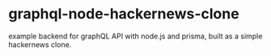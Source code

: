 # graphql-node-hackernews-clone

example backend for graphQL API with node.js and prisma, built as a simple hackernews clone.
